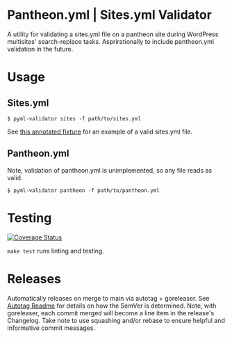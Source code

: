 # Pantheon.yml | Sites.yml Validator

A utility for validating a sites.yml file on a pantheon site during WordPress multisites' search-replace tasks. Asprirationally to include pantheon.yml validation in the future.

# Usage

## Sites.yml
```
$ pyml-validator sites -f path/to/sites.yml
```

See [this annotated fixture](./fixtures/sites/valid.yml) for an example of a valid sites.yml file.

## Pantheon.yml
Note, validation of pantheon.yml is unimplemented, so any file reads as valid.
```
$ pyml-validator pantheon -f path/to/pantheon.yml
```

# Testing

[![Coverage Status](https://coveralls.io/repos/github/pantheon-systems/pyml-validator/badge.svg?t=PGhafd)](https://coveralls.io/github/pantheon-systems/pyml-validator)

`make test` runs linting and testing.

# Releases

Automatically releases on merge to main via autotag + goreleaser. See [Autotag Readme](https://github.com/pantheon-systems/autotag) for details on how the SemVer is determined. Note, with goreleaser, each commit merged will become a line item in the release's Changelog. Take note to use squashing and/or rebase to ensure helpful and informative commit messages.